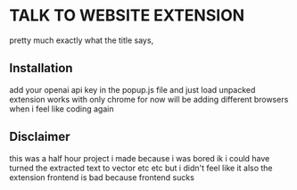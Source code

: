 # TALK TO WEBSITE EXTENSION

pretty much exactly what the title says, 

## Installation
add your openai api key in the popup.js file and just load unpacked extension works with only chrome for now will be adding different browsers when i feel like coding again

## Disclaimer
this was a half hour project i made because i was bored ik i could have turned the extracted text to vector etc etc but i didn't feel like it also the extension frontend is bad because frontend sucks 